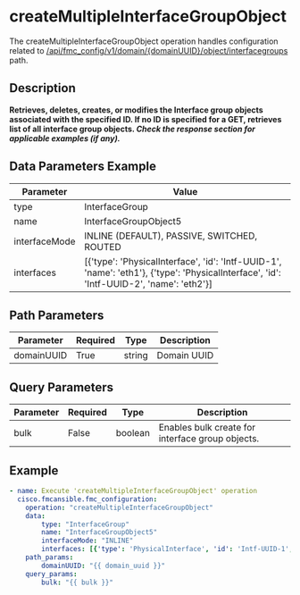 # createMultipleInterfaceGroupObject

The createMultipleInterfaceGroupObject operation handles configuration related to [/api/fmc_config/v1/domain/{domainUUID}/object/interfacegroups](/paths//api/fmc_config/v1/domain/{domain_uuid}/object/interfacegroups.md) path.&nbsp;
## Description
**Retrieves, deletes, creates, or modifies the Interface group objects associated with the specified ID. If no ID is specified for a GET, retrieves list of all interface group objects. _Check the response section for applicable examples (if any)._**

## Data Parameters Example
| Parameter | Value |
| --------- | -------- |
| type | InterfaceGroup |
| name | InterfaceGroupObject5 |
| interfaceMode | INLINE (DEFAULT), PASSIVE, SWITCHED, ROUTED |
| interfaces | [{'type': 'PhysicalInterface', 'id': 'Intf-UUID-1', 'name': 'eth1'}, {'type': 'PhysicalInterface', 'id': 'Intf-UUID-2', 'name': 'eth2'}] |

## Path Parameters
| Parameter | Required | Type | Description |
| --------- | -------- | ---- | ----------- |
| domainUUID | True | string | Domain UUID |

## Query Parameters
| Parameter | Required | Type | Description |
| --------- | -------- | ---- | ----------- |
| bulk | False | boolean | Enables bulk create for interface group objects. |

## Example
```yaml
- name: Execute 'createMultipleInterfaceGroupObject' operation
  cisco.fmcansible.fmc_configuration:
    operation: "createMultipleInterfaceGroupObject"
    data:
        type: "InterfaceGroup"
        name: "InterfaceGroupObject5"
        interfaceMode: "INLINE"
        interfaces: [{'type': 'PhysicalInterface', 'id': 'Intf-UUID-1', 'name': 'eth1'}, {'type': 'PhysicalInterface', 'id': 'Intf-UUID-2', 'name': 'eth2'}]
    path_params:
        domainUUID: "{{ domain_uuid }}"
    query_params:
        bulk: "{{ bulk }}"

```
